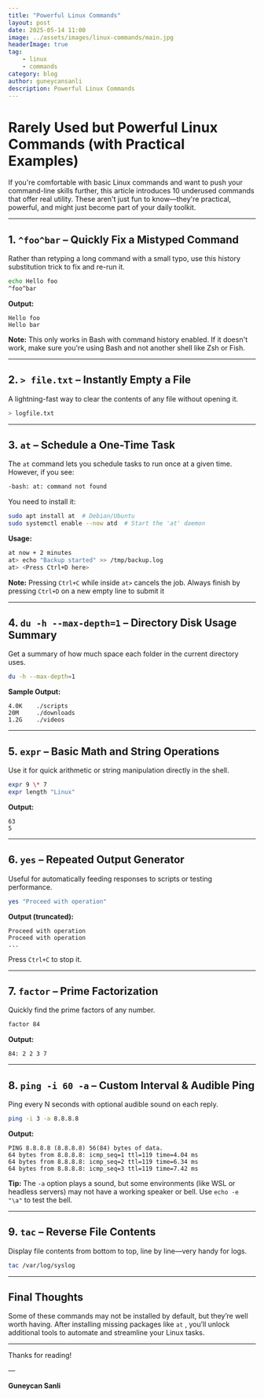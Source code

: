```yaml
---
title: "Powerful Linux Commands"
layout: post
date: 2025-05-14 11:00
image: ../assets/images/linux-commands/main.jpg
headerImage: true
tag:
    - linux
    - commands
category: blog
author: guneycansanli
description: Powerful Linux Commands
---
```


# Rarely Used but Powerful Linux Commands (with Practical Examples)

If you're comfortable with basic Linux commands and want to push your command-line skills further, this article introduces 10 underused commands that offer real utility. These aren't just fun to know—they're practical, powerful, and might just become part of your daily toolkit.

---

## 1. `^foo^bar` – Quickly Fix a Mistyped Command

Rather than retyping a long command with a small typo, use this history substitution trick to fix and re-run it.

```bash
echo Hello foo
^foo^bar
```

**Output:**
```
Hello foo
Hello bar
```

**Note:** This only works in Bash with command history enabled. If it doesn't work, make sure you're using Bash and not another shell like Zsh or Fish.

---

## 2. `> file.txt` – Instantly Empty a File

A lightning-fast way to clear the contents of any file without opening it.

```bash
> logfile.txt
```

---

## 3. `at` – Schedule a One-Time Task

The `at` command lets you schedule tasks to run once at a given time. However, if you see:

```bash
-bash: at: command not found
```

You need to install it:

```bash
sudo apt install at  # Debian/Ubuntu
sudo systemctl enable --now atd  # Start the 'at' daemon
```

**Usage:**

```bash
at now + 2 minutes
at> echo "Backup started" >> /tmp/backup.log
at> <Press Ctrl+D here>
```

**Note:** Pressing `Ctrl+C` while inside `at>` cancels the job. Always finish by pressing `Ctrl+D` on a new empty line to submit it

---

## 4. `du -h --max-depth=1` – Directory Disk Usage Summary

Get a summary of how much space each folder in the current directory uses.

```bash
du -h --max-depth=1
```

**Sample Output:**
```
4.0K    ./scripts
20M     ./downloads
1.2G    ./videos
```

---

## 5. `expr` – Basic Math and String Operations

Use it for quick arithmetic or string manipulation directly in the shell.

```bash
expr 9 \* 7
expr length "Linux"
```

**Output:**
```
63
5
```

---

## 6. `yes` – Repeated Output Generator

Useful for automatically feeding responses to scripts or testing performance.

```bash
yes "Proceed with operation"
```

**Output (truncated):**
```
Proceed with operation
Proceed with operation
...
```

Press `Ctrl+C` to stop it.

---

## 7. `factor` – Prime Factorization

Quickly find the prime factors of any number.

```bash
factor 84
```

**Output:**
```
84: 2 2 3 7
```

---

## 8. `ping -i 60 -a` – Custom Interval & Audible Ping

Ping every N seconds with optional audible sound on each reply.

```bash
ping -i 3 -a 8.8.8.8
```

**Output:**
```
PING 8.8.8.8 (8.8.8.8) 56(84) bytes of data.
64 bytes from 8.8.8.8: icmp_seq=1 ttl=119 time=4.04 ms
64 bytes from 8.8.8.8: icmp_seq=2 ttl=119 time=6.34 ms
64 bytes from 8.8.8.8: icmp_seq=3 ttl=119 time=7.42 ms
```

**Tip:** The `-a` option plays a sound, but some environments (like WSL or headless servers) may not have a working speaker or bell. Use `echo -e "\a"` to test the bell.

---

## 9. `tac` – Reverse File Contents

Display file contents from bottom to top, line by line—very handy for logs.

```bash
tac /var/log/syslog
```

---

## Final Thoughts

Some of these commands may not be installed by default, but they’re well worth having. After installing missing packages like `at` , you’ll unlock additional tools to automate and streamline your Linux tasks.

---

Thanks for reading!

—

**Guneycan Sanli**





